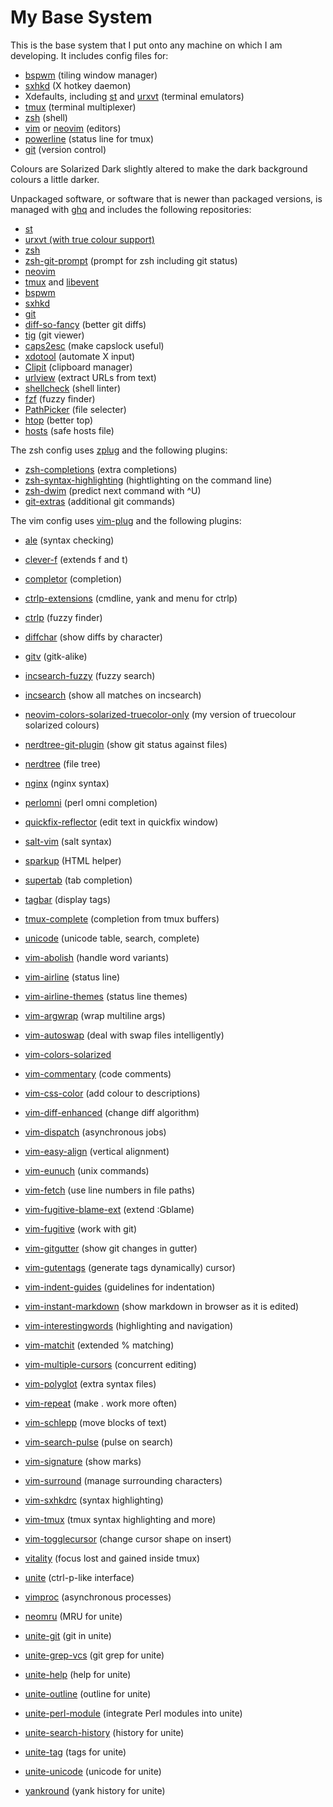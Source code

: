 # My Base System

This is the base system that I put onto any machine on which I am developing.
It includes config files for:

* [bspwm](https://github.com/baskerville/bspwm) (tiling window manager)
* [sxhkd](https://github.com/baskerville/sxhkd) (X hotkey daemon)
* Xdefaults, including [st](http://st.suckless.org/) and
  [urxvt](http://software.schmorp.de/pkg/rxvt-unicode.html) (terminal emulators)
* [tmux](https://tmux.github.io/) (terminal multiplexer)
* [zsh](http://www.zsh.org/) (shell)
* [vim](http://www.vim.org/) or [neovim](https://github.com/neovim/neovim)
  (editors)
* [powerline](https://github.com/powerline/powerline) (status line for tmux)
* [git](http://www.git-scm.com/) (version control)

Colours are Solarized Dark slightly altered to make the dark background colours
a little darker.

Unpackaged software, or software that is newer than packaged versions, is
managed with [ghq](https://github.com/motemen/ghq) and includes the following
repositories:

* [st](http://git.suckless.org/st/)
* [urxvt (with true colour support)](https://github.com/spudowiar/rxvt-unicode)
* [zsh](git://zsh.git.sf.net/gitroot/zsh/zsh)
* [zsh-git-prompt](https://github.com/olivierverdier/zsh-git-prompt) (prompt for
  zsh including git status)
* [neovim](https://github.com/neovim/neovim)
* [tmux](https://github.com/tmux/tmux) and
  [libevent](https://github.com/libevent/libevent)
* [bspwm](https://github.com/baskerville/bspwm)
* [sxhkd](https://github.com/baskerville/sxhkd)
* [git](https://github.com/git/git)
* [diff-so-fancy](https://github.com/so-fancy/diff-so-fancy) (better git diffs)
* [tig](https://github.com/jonas/tig) (git viewer)
* [caps2esc](https://github.com/oblitum/caps2esc) (make capslock useful)
* [xdotool](https://github.com/jordansissel/xdotool) (automate X input)
* [Clipit](https://github.com/shantzu/ClipIt) (clipboard manager)
* [urlview](https://github.com/sigpipe/urlview) (extract URLs from text)
* [shellcheck](https://github.com/koalaman/shellcheck) (shell linter)
* [fzf](https://github.com/junegunn/fzf) (fuzzy finder)
* [PathPicker](https://github.com/facebook/PathPicker) (file selecter)
* [htop](https://github.com/hishamhm/htop) (better top)
* [hosts](https://github.com/StevenBlack/hosts) (safe hosts file)

The zsh config uses [zplug](https://github.com/b4b4r07/zplug) and the following
plugins:

* [zsh-completions](https://github.com/zsh-users/zsh-completions) (extra
  completions)
* [zsh-syntax-highlighting](https://github.com/zsh-users/zsh-syntax-highlighting)
  (hightlighting on the command line)
* [zsh-dwim](https://github.com/oknowton/zsh-dwim) (predict next command with ^U)
* [git-extras](https://github.com/tj/git-extras) (additional git commands)

The vim config uses [vim-plug](https://github.com/junegunn/vim-plug) and the
following plugins:

* [ale](https://github.com/w0rp/ale) (syntax checking)
* [clever-f](https://github.com/rhysd/clever-f.vim) (extends f and t)
* [completor](https://github.com/maralla/completor.vim) (completion)
* [ctrlp-extensions](https://github.com/sgur/ctrlp-extensions) (cmdline, yank
  and menu for ctrlp)
* [ctrlp](https://github.com/ctrlpvim/ctrlp.vim) (fuzzy finder)
* [diffchar](https://github.com/vim-scripts/diffchar.vim) (show diffs by
  character)
* [gitv](https://github.com/gregsexton/gitv) (gitk-alike)
* [incsearch-fuzzy](https://github.com/haya14busa/incsearch-fuzzy.vim) (fuzzy
  search)
* [incsearch](https://github.com/haya14busa/incsearch.vim) (show all matches on
  incsearch)
* [neovim-colors-solarized-truecolor-only](https://github.com/pjcj/neovim-colors-solarized-truecolor-only)
  (my version of truecolour solarized colours)
* [nerdtree-git-plugin](https://github.com/Xuyuanp/nerdtree-git-plugin) (show
  git status against files)
* [nerdtree](https://github.com/scrooloose/nerdtree) (file tree)
* [nginx](https://github.com/chr4/nginx.vim) (nginx syntax)
* [perlomni](https://github.com/c9s/perlomni.vim) (perl omni completion)
* [quickfix-reflector](https://github.com/stefandtw/quickfix-reflector.vim)
  (edit text in quickfix window)
* [salt-vim](https://github.com/saltstack/salt-vim) (salt syntax)
* [sparkup](https://github.com/rstacruz/sparkup) (HTML helper)
* [supertab](https://github.com/ervandew/supertab) (tab completion)
* [tagbar](https://github.com/majutsushi/tagbar) (display tags)
* [tmux-complete](https://github.com/wellle/tmux-complete.vim) (completion from
  tmux buffers)
* [unicode](https://github.com/chrisbra/unicode.vim) (unicode table, search,
  complete)
* [vim-abolish](https://github.com/tpope/vim-abolish) (handle word variants)
* [vim-airline](https://github.com/vim-airline/vim-airline) (status line)
* [vim-airline-themes](https://github.com/vim-airline/vim-airline-themes)
  (status line themes)
* [vim-argwrap](https://github.com/FooSoft/vim-argwrap) (wrap multiline args)
* [vim-autoswap](https://github.com/gioele/vim-autoswap) (deal with swap files
  intelligently)
* [vim-colors-solarized](https://github.com/altercation/vim-colors-solarized)
* [vim-commentary](https://github.com/tpope/vim-commentary) (code comments)
* [vim-css-color](https://github.com/ap/vim-css-color) (add colour to
  descriptions)
* [vim-diff-enhanced](https://github.com/chrisbra/vim-diff-enhanced) (change
  diff algorithm)
* [vim-dispatch](https://github.com/tpope/vim-dispatch) (asynchronous jobs)
* [vim-easy-align](https://github.com/junegunn/vim-easy-align) (vertical
  alignment)
* [vim-eunuch](https://github.com/tpope/vim-eunuch) (unix commands)
* [vim-fetch](https://github.com/kopischke/vim-fetch) (use line numbers in file
  paths)
* [vim-fugitive-blame-ext](https://github.com/tommcdo/vim-fugitive-blame-ext)
  (extend :Gblame)
* [vim-fugitive](https://github.com/tpope/vim-fugitive) (work with git)
* [vim-gitgutter](https://github.com/airblade/vim-gitgutter) (show git changes
  in gutter)
* [vim-gutentags](https://github.com/ludovicchabant/vim-gutentags) (generate
  tags dynamically)
  cursor)
* [vim-indent-guides](https://github.com/nathanaelkane/vim-indent-guides)
  (guidelines for indentation)
* [vim-instant-markdown](https://github.com/suan/vim-instant-markdown) (show
  markdown in browser as it is edited)
* [vim-interestingwords](https://github.com/vasconcelloslf/vim-interestingwords)
  (highlighting and navigation)
* [vim-matchit](https://github.com/Spaceghost/vim-matchit) (extended % matching)
* [vim-multiple-cursors](https://github.com/terryma/vim-multiple-cursors)
  (concurrent editing)
* [vim-polyglot](https://github.com/sheerun/vim-polyglot) (extra syntax files)
* [vim-repeat](https://github.com/tpope/vim-repeat) (make . work more often)
* [vim-schlepp](https://github.com/zirrostig/vim-schlepp) (move blocks of text)
* [vim-search-pulse](https://github.com/inside/vim-search-pulse) (pulse on
  search)
* [vim-signature](https://github.com/kshenoy/vim-signature) (show marks)
* [vim-surround](https://github.com/tpope/vim-surround) (manage surrounding
  characters)
* [vim-sxhkdrc](https://github.com/baskerville/vim-sxhkdrc) (syntax
  highlighting)
* [vim-tmux](https://github.com/tmux-plugins/vim-tmux) (tmux syntax highlighting
  and more)
* [vim-togglecursor](https://github.com/jszakmeister/vim-togglecursor) (change
  cursor shape on insert)
* [vitality](https://github.com/akracun/vitality.vim) (focus lost and gained
  inside tmux)


* [unite](https://github.com/Shougo/unite.vim) (ctrl-p-like interface)
* [vimproc](https://github.com/Shougo/vimproc.vim) (asynchronous processes)


* [neomru](https://github.com/Shougo/neomru.vim) (MRU for unite)
* [unite-git](https://github.com/yuku-t/unite-git) (git in unite)
* [unite-grep-vcs](https://github.com/lambdalisue/unite-grep-vcs) (git grep for
  unite)
* [unite-help](https://github.com/Shougo/unite-help) (help for unite)
* [unite-outline](https://github.com/Shougo/unite-outline) (outline for unite)
* [unite-perl-module](https://github.com/soh335/unite-perl-module) (integrate
  Perl modules into unite)
* [unite-search-history](https://github.com/mpendse/unite-search-history)
  (history for unite)
* [unite-tag](https://github.com/tsukkee/unite-tag) (tags for unite)
* [unite-unicode](https://github.com/sanford1/unite-unicode) (unicode for unite)
* [yankround](https://github.com/LeafCage/yankround.vim) (yank history for
  unite)
